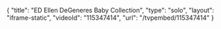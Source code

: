 {
    "title": "ED Ellen DeGeneres Baby Collection",
    "type": "solo",
    "layout": "iframe-static",
    "videoId": "115347414",
    "url": "\/tvpembed\/115347414"
}